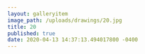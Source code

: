 ```yaml
---
layout: galleryitem
image_path: /uploads/drawings/20.jpg
title: 20 
published: true
date: 2020-04-13 14:37:13.494017800 -0400
---
```


